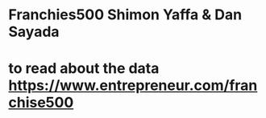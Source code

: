 # Franchies500 Shimon Yaffa & Dan Sayada
# to read about the data https://www.entrepreneur.com/franchise500
